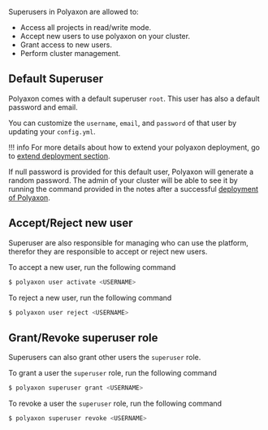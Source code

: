 Superusers in Polyaxon are allowed to:

 * Access all projects in read/write mode.
 * Accept new users to use polyaxon on your cluster.
 * Grant access to new users.
 * Perform cluster management.


## Default Superuser

Polyaxon comes with a default superuser `root`. This user has also a default password and email.

You can customize the `username`, `email`, and `password` of that user by updating your `config.yml`.

!!! info
    For more details about how to extend your polyaxon deployment, go to [extend deployment section](/customization/extend_deployments).

If null password is provided for this default user, Polyaxon will generate a random password.
The admin of your cluster will be able to see it by running the command provided
in the notes after a successful [deployment of Polyaxon](/installation/deploy_polyaxon).

## Accept/Reject new user

Superuser are also responsible for managing who can use the platform,
therefor they are responsible to accept or reject new users.

To accept a new user, run the following command

```bash
$ polyaxon user activate <USERNAME>
```

To reject a new user, run the following command

```bash
$ polyaxon user reject <USERNAME>
```


## Grant/Revoke superuser role

Superusers can also grant other users the `superuser` role.

To grant a user the `superuser` role, run the following command

```bash
$ polyaxon superuser grant <USERNAME>
```

To revoke a user the `superuser` role, run the following command

```bash
$ polyaxon superuser revoke <USERNAME>
```
